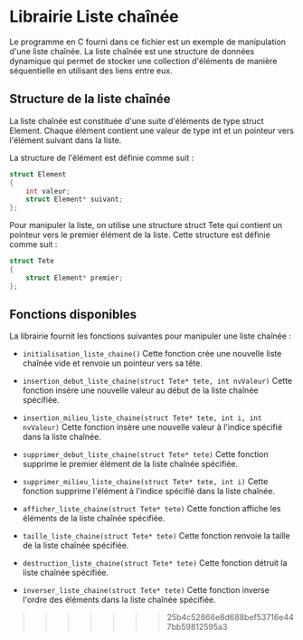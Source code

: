<h1> Librairie Liste chaînée </h1>

Le programme en C fourni dans ce fichier est un exemple de manipulation d'une liste chaînée. La liste chaînée est une structure de données dynamique qui permet de stocker une collection d'éléments de manière séquentielle en utilisant des liens entre eux.

<h2> Structure de la liste chaînée </h2>

La liste chaînée est constituée d'une suite d'éléments de type struct Element. Chaque élément contient une valeur de type int et un pointeur vers l'élément suivant dans la liste.

La structure de l'élément est définie comme suit :

```c
struct Element
{
    int valeur;
    struct Element* suivant;
};
```

Pour manipuler la liste, on utilise une structure struct Tete qui contient un pointeur vers le premier élément de la liste. Cette structure est définie comme suit :

```c
struct Tete
{
    struct Element* premier;
};
```

<h2> Fonctions disponibles </h2>

La librairie fournit les fonctions suivantes pour manipuler une liste chaînée :

* `initialisation_liste_chaine()`
Cette fonction crée une nouvelle liste chaînée vide et renvoie un pointeur vers sa tête.

* `insertion_debut_liste_chaine(struct Tete* tete, int nvValeur)`
Cette fonction insère une nouvelle valeur au début de la liste chaînée spécifiée.

* `insertion_milieu_liste_chaine(struct Tete* tete, int i, int nvValeur)`
Cette fonction insère une nouvelle valeur à l'indice spécifié dans la liste chaînée.

* `supprimer_debut_liste_chaine(struct Tete* tete)`
Cette fonction supprime le premier élément de la liste chaînée spécifiée.

* `supprimer_milieu_liste_chaine(struct Tete* tete, int i)`
Cette fonction supprime l'élément à l'indice spécifié dans la liste chaînée.

* `afficher_liste_chaine(struct Tete* tete)`
Cette fonction affiche les éléments de la liste chaînée spécifiée.

* `taille_liste_chaine(struct Tete* tete)`
Cette fonction renvoie la taille de la liste chaînée spécifiée.

* `destruction_liste_chaine(struct Tete* tete)`
Cette fonction détruit la liste chaînée spécifiée.

* `inverser_liste_chaine(struct Tete* tete)`
Cette fonction inverse l'ordre des éléments dans la liste chaînée spécifiée.
>>>>>>> 25b4c52866e8d688bef53716e447bb59812595a3

